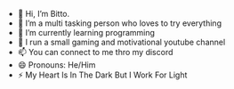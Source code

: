 - 👋 Hi, I’m Bitto.
- 👀 I’m a multi tasking person who loves to try everything
- 🌱 I’m currently learning programming
- 💞️ I run a small gaming and motivational youtube channel
- 📫 You can connect to me thro my discord
- 😄 Pronouns: He/Him
- ⚡ My Heart Is In The Dark But I Work For Light

<!---
Bitto11pro/Bitto11pro is a ✨ special ✨ repository because its `README.md` (this file) appears on your GitHub profile.
You can click the Preview link to take a look at your changes.
--->
